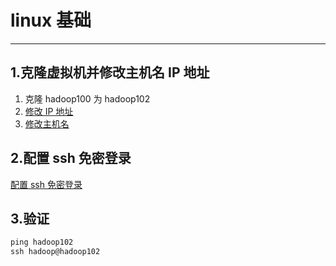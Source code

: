 # linux 基础

---

## 1.克隆虚拟机并修改主机名 IP 地址

1. 克隆 hadoop100 为 hadoop102
2. [修改 IP 地址](<01-linux平台搭建.md#5.配置 Linux 静态 IP(可选)>)
3. [修改主机名](<01-linux平台搭建.md#6.修改主机名称(可选)>)

## 2.配置 ssh 免密登录

[配置 ssh 免密登录](<01-linux平台搭建.md#8.ssh 免密登录(可选)>)

## 3.验证

```powershell
ping hadoop102
ssh hadoop@hadoop102
```
